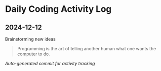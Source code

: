 # Daily Coding Activity Log

## 2024-12-12

Brainstorming new ideas

> Programming is the art of telling another human what one wants the computer to do.

*Auto-generated commit for activity tracking*
